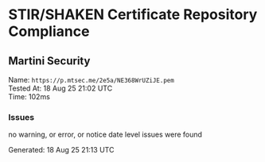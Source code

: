 # STIR/SHAKEN Certificate Repository Compliance

## Martini Security

Name: `https://p.mtsec.me/2e5a/NE368WrUZiJE.pem`\
Tested At: 18 Aug 25 21:02 UTC\
Time: 102ms

### Issues

no warning, or error, or notice date level issues were found

Generated: 18 Aug 25 21:13 UTC